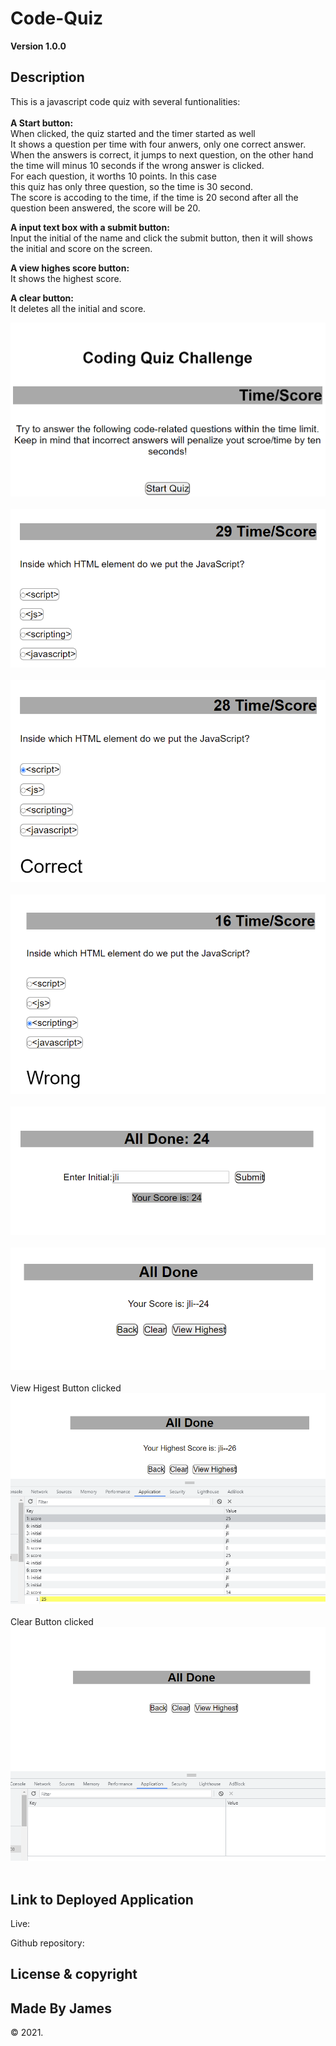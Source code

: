 # Code-Quiz

**Version 1.0.0**

## Description

This is a javascript code quiz with several funtionalities:<br><br>
**A Start button:**<br>
When clicked, the quiz started and the timer started as well<br>
It shows a question per time with four anwers, only one correct answer.<br>
When the answers is correct, it jumps to next question, on the other hand<br>
the time will minus 10 seconds if the wrong answer is clicked.<br>
For each question, it worths 10 points. In this case<br>
this quiz has only three question, so the time is 30 second.<br>
The score is accoding to the time, if the time is 20 second after all the<br> question been answered, the score will be 20.<br>

**A input text box with a submit button:**<br>
Input the initial of the name and click the submit button, then it will shows<br> the initial and score on the screen.<br>

**A view highes score button:**<br>
It shows the highest score.<br>

**A clear button:**<br>
It deletes all the initial and score.<br>

<p>
    <img src="assets\image\homepage.PNG" /></br></br>
    <img src="assets\image\question.PNG" /></br></br>
    <img src="assets\image\correct.PNG" /></br></br>
    <img src="assets\image\wrong.PNG" /></br></br>
    <img src="assets\image\input.PNG" /></br></br>
    <img src="assets\image\all-done.PNG" /></br></br>
    View Higest Button clicked
    <img src="assets\image\highest.PNG"/></br></br>
    Clear Button clicked
    <img src="assets\image\after-clear.PNG" /></br></br>
</p>


## Link to Deployed Application

Live: 

Github repository: 

## License & copyright

## Made By James

&copy; 2021.